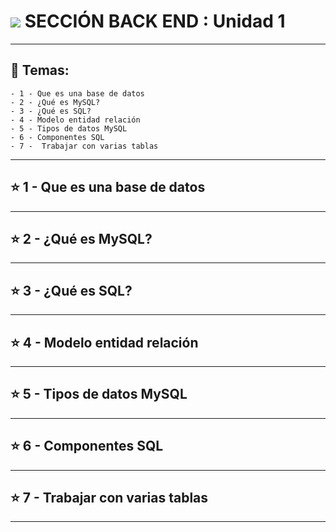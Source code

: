 # <img src="https://img.icons8.com/officel/32/000000/react.png"/> SECCIÓN BACK END : Unidad 1

---

## :book:  Temas:

```
- 1 - Que es una base de datos
- 2 - ¿Qué es MySQL?
- 3 - ¿Qué es SQL?
- 4 - Modelo entidad relación
- 5 - Tipos de datos MySQL
- 6 - Componentes SQL
- 7 -  Trabajar con varias tablas
```

---

## :star: 1 - Que es una base de datos


---

## :star:  2 - ¿Qué es MySQL?


---

## :star:  3 - ¿Qué es SQL?


---

## :star:  4 - Modelo entidad relación


---

## :star: 5 - Tipos de datos MySQL


---

## :star:  6 - Componentes SQL


---

## :star:  7 -  Trabajar con varias tablas

---